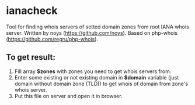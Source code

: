 ianacheck   
=========
 
Tool for finding whois servers of setted domain zones from root IANA whois server.
Written by noys (https://github.com/noys).
Based on php-whois (https://github.com/regru/php-whois).
   
To get result:   
--------------   
1. Fill array **$zones** with zones you need to get whois servers from.
2. Enter some existing or not existing domain in **$domain** variable (just domain without domain zone (TLD)) to get whois of domain from zone's whois server.
3. Put this file on server and open it in browser.
